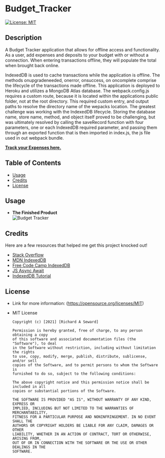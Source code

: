 # Budget_Tracker
[![License: MIT](https://img.shields.io/badge/License-MIT-yellow.svg)](https://opensource.org/licenses/MIT)

## Description
A Budget Tracker application that allows for offline access and functionality. As a user, add expenses and deposits to your budget with or without a connection. When entering transactions offline, they will populate the total when brought back online.

IndexedDB is used to cache transactions while the application is offline. The methods onupgradeneeded, onerror, onsuccess, on oncomplete comprise the lifecycle of the transactions made offline. This application is deployed to Heroku and utilizes a MongoDB Atlas database. The webpack.config.js requires a custom route, because it is located within the applications public folder, not at the root directory. This required custom entry, and output paths to resolve the directory name of the wepacks location. The greatest challenge was working with the IndexedDB lifecycle. Storing the database name, store name, method, and object itself proved to be challenging, but was ultimately resolved by calling the saveRecord function with four parameters, one or each IndexedDB required parameter, and passing them through an exported function that is then imported in index.js, the js file used in out webpack bundle.

**[Track your Expenses here.](https://damp-wildwood-72230.herokuapp.com/)**

## Table of Contents
* [Usage](#usage)
* [Credits](#credits)
* [License](#license)

## Usage
* **The Finished Product**  
![Budget Tracker](assets/images/snapshot.png)

## Credits
Here are a few resources that helped me get this project knocked out!
* [Stack Overflow](https://stackoverflow.com/questions/51810615/webpack-4-error-in-entry-module-not-found-error-cant-resolve-src)
* [MDN IndexedDB](https://developer.mozilla.org/en-US/docs/Web/API/IndexedDB_API/Using_IndexedDB#updating_an_entry_in_the_database)
* [Free Code Camp IndexedDB](https://www.freecodecamp.org/news/a-quick-but-complete-guide-to-indexeddb-25f030425501/)
* [JS Async Await](https://javascript.info/async-await)
* [IndexedDB Tutorial](https://video.search.yahoo.com/search/video;_ylt=Awr9DtgIKpdguvgAyotXNyoA;_ylu=Y29sbwNncTEEcG9zAzEEdnRpZAMEc2VjA3Nj?p=indexedDB+tutorial&fr=mcafee#id=12&vid=22f688e9587515f49030357cde6c9072&action=view)

## License
* Link for more information: (https://opensource.org/licenses/MIT)
* MIT License

      Copyright (c) [2021] [Richard A Seward]
      
      Permission is hereby granted, free of charge, to any person obtaining a copy
      of this software and associated documentation files (the "Software"), to deal
      in the Software without restriction, including without limitation the rights
      to use, copy, modify, merge, publish, distribute, sublicense, and/or sell
      copies of the Software, and to permit persons to whom the Software is
      furnished to do so, subject to the following conditions:
      
      The above copyright notice and this permission notice shall be included in all
      copies or substantial portions of the Software.
      
      THE SOFTWARE IS PROVIDED "AS IS", WITHOUT WARRANTY OF ANY KIND, EXPRESS OR
      IMPLIED, INCLUDING BUT NOT LIMITED TO THE WARRANTIES OF MERCHANTABILITY,
      FITNESS FOR A PARTICULAR PURPOSE AND NONINFRINGEMENT. IN NO EVENT SHALL THE
      AUTHORS OR COPYRIGHT HOLDERS BE LIABLE FOR ANY CLAIM, DAMAGES OR OTHER
      LIABILITY, WHETHER IN AN ACTION OF CONTRACT, TORT OR OTHERWISE, ARISING FROM,
      OUT OF OR IN CONNECTION WITH THE SOFTWARE OR THE USE OR OTHER DEALINGS IN THE
      SOFTWARE.
